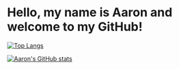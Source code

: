 <head>
  <link rel="stylesheet" href="https://cdnjs.cloudflare.com/ajax/libs/font-awesome/5.15.4/css/all.min.css">                
</head>

<h1>Hello, my name is Aaron and welcome to my GitHub!</h1>

[![Top Langs](https://github-readme-stats.vercel.app/api/top-langs/?username=aaronhevia&layout=compact)](https://github.com/aaronhevia/github-readme-stats)

​[![Aaron's GitHub stats](https://github-readme-stats.vercel.app/api?username=aaronhevia)](https://github.com/aaronhevia/github-readme-stats)










<!---
AaronHevia/AaronHevia is a ✨ special ✨ repository because its `README.md` (this file) appears on your GitHub profile.
You can click the Preview link to take a look at your changes.
--->
